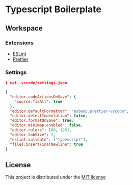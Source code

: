 # Typescript Boilerplate

## Workspace

### Extensions

- [ESLint](https://marketplace.visualstudio.com/items?itemName=dbaeumer.vscode-eslint)
- [Prettier](https://marketplace.visualstudio.com/items?itemName=esbenp.prettier-vscode)

### Settings

```json
$ cat .vscode/settings.json

{
  "editor.codeActionsOnSave": {
    "source.fixAll": true
  },
  "editor.defaultFormatter": "esbenp.prettier-vscode",
  "editor.detectIndentation": false,
  "editor.formatOnSave": true,
  "editor.minimap.enabled": false,
  "editor.rulers": [80, 120],
  "editor.tabSize": 2,
  "eslint.validate": ["typescript"],
  "files.insertFinalNewline": true
}
```

## License

This project is distributed under the [MIT license](LICENSE)

